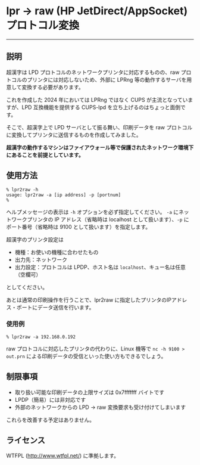 # lpr → raw (HP JetDirect/AppSocket) プロトコル変換

---
## 説明

超漢字は LPD プロトコルのネットワークプリンタに対応するものの、raw プロトコルのプリンタには対応しないため、外部に LPRng 等の動作するサーバを用意して変換する必要があります。

これを作成した 2024 年においては LPRng ではなく CUPS が主流となっていますが、LPD 互換機能を提供する CUPS-lpd を立ち上げるのはちょっと面倒です。

そこで、超漢字上で LPD サーバとして振る舞い、印刷データを raw プロトコルに変換してプリンタに送信するものを作成してみました。

**超漢字の動作するマシンはファイアウォール等で保護されたネットワーク環境下にあることを前提としています。**

## 使用方法

```
% lpr2raw -h
usage: lpr2raw -a [ip address] -p [portnum]
%
```

ヘルプメッセージの表示は `-h` オプションを必ず指定してください。
`-a` にネットワークプリンタの IP アドレス（省略時は localhost として扱います）、`-p` にポート番号（省略時は 9100 として扱います）を指定します。

超漢字のプリンタ設定は

- 機種：お使いの機種に合わせたもの
- 出力先：ネットワーク
- 出力設定：プロトコルは LPDP、ホスト名は `localhost`、キュー名は任意（空欄可）

としてください。

あとは通常の印刷操作を行うことで、lpr2raw に指定したプリンタのIPアドレス・ポートにデータ送信を行います。

### 使用例

```
% lpr2raw -a 192.168.0.192
```

raw プロトコルに対応したプリンタの代わりに、Linux 機等で `nc -h 9100 > out.prn` による印刷データの受信といった使い方もできるでしょう。

## 制限事項

- 取り扱い可能な印刷データの上限サイズは 0x7fffffff バイトです
- LPDP（簡易）には非対応です
- 外部のネットワークからの LPD → raw 変換要求も受け付けてしまいます

これらを改善する予定はありません。

## ライセンス

WTFPL (http://www.wtfpl.net/) に準拠します。
